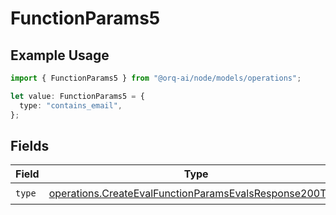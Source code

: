 # FunctionParams5

## Example Usage

```typescript
import { FunctionParams5 } from "@orq-ai/node/models/operations";

let value: FunctionParams5 = {
  type: "contains_email",
};
```

## Fields

| Field                                                                                                                              | Type                                                                                                                               | Required                                                                                                                           | Description                                                                                                                        |
| ---------------------------------------------------------------------------------------------------------------------------------- | ---------------------------------------------------------------------------------------------------------------------------------- | ---------------------------------------------------------------------------------------------------------------------------------- | ---------------------------------------------------------------------------------------------------------------------------------- |
| `type`                                                                                                                             | [operations.CreateEvalFunctionParamsEvalsResponse200Type](../../models/operations/createevalfunctionparamsevalsresponse200type.md) | :heavy_check_mark:                                                                                                                 | N/A                                                                                                                                |